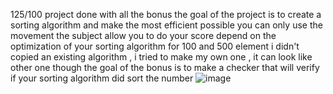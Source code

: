 125/100
project done with all the bonus
the goal of the project is to create a sorting algorithm and make the most efficient possible
you can only use the movement the subject allow you to do
your score depend on the optimization of your sorting algorithm for 100 and 500 element
i didn't copied an existing algorithm , i tried to make my own one , it can look like other one though
the goal of the bonus is to make a checker that will verify if your sorting algorithm did sort the number
![image](https://github.com/user-attachments/assets/7ebffef1-994a-4158-8dfb-6d0deae538a2)

